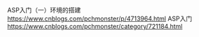 ASP入门（一）环境的搭建
https://www.cnblogs.com/pchmonster/p/4713964.html
ASP入门
https://www.cnblogs.com/pchmonster/category/721184.html
